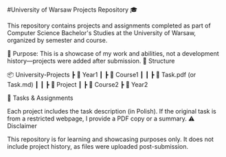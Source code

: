 #University of Warsaw Projects Repository 🎓

This repository contains projects and assignments completed as part of Computer Science Bachelor's Studies at the University of Warsaw, organized by semester and course.

🚀 Purpose: This is a showcase of my work and abilities, not a development history—projects were added after submission.
📂 Structure

📦 University-Projects
 ┣ 📂 Year1
 ┃ ┣ 📂 Course1
 ┃ ┃ ┣ 📜 Task.pdf (or Task.md)
 ┃ ┃ ┣ 📂 Project
 ┃ ┣ 📂 Course2
 ┣ 📂 Year2

📝 Tasks & Assignments

Each project includes the task description (in Polish). If the original task is from a restricted webpage, I provide a PDF copy or a summary.
⚠️ Disclaimer

This repository is for learning and showcasing purposes only. It does not include project history, as files were uploaded post-submission.
